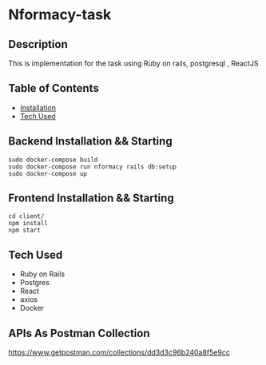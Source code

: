 # Nformacy-task

## Description

This is implementation for the task using Ruby on rails, postgresql , ReactJS

## Table of Contents

- [Installation](#installation)
- [Tech Used](#tech-used)

## Backend Installation && Starting

```
sudo docker-compose build
sudo docker-compose run nformacy rails db:setup
sudo docker-compose up
```

## Frontend Installation && Starting

```
cd client/
npm install 
npm start
```


## Tech Used

- Ruby on Rails
- Postgres
- React
- axios
- Docker

## APIs As Postman Collection
https://www.getpostman.com/collections/dd3d3c96b240a8f5e9cc
